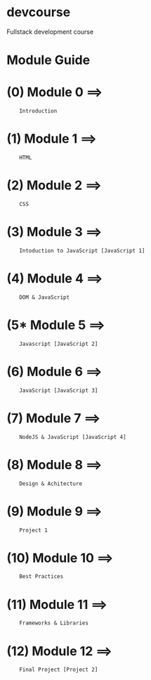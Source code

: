 # devcourse
Fullstack development course

# Module Guide 
# (0) Module 0 ==> 
        Introduction
# (1) Module 1 ==> 
        HTML
# (2) Module 2 ==> 
        CSS
# (3) Module 3 ==> 
        Intoduction to JavaScript [JavaScript 1]
# (4) Module 4 ==> 
        DOM & JavaScript
# (5* Module 5 ==> 
        Javascript [JavaScript 2]
# (6) Module 6 ==> 
        JavaScript [JavaScript 3]
# (7) Module 7 ==> 
        NodeJS & JavaScript [JavaScript 4]
# (8) Module 8 ==> 
        Design & Achitecture
# (9) Module 9 ==> 
        Project 1
# (10) Module 10 ==> 
        Best Practices
# (11) Module 11 ==> 
        Frameworks & Libraries 
# (12) Module 12 ==> 
        Final Project [Project 2] 